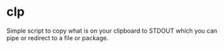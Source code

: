 clp
===

Simple script to copy what is on your clipboard to STDOUT which 
you can pipe or redirect to a file or package.
